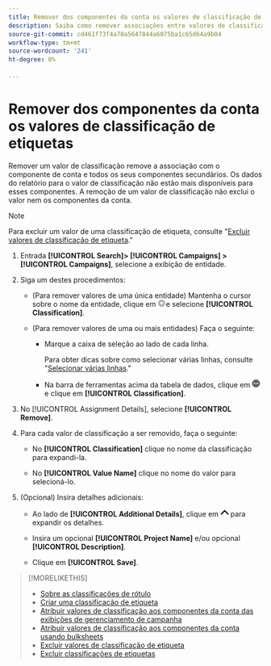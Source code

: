 ```yaml
---
title: Remover dos componentes da conta os valores de classificação de etiquetas
description: Saiba como remover associações entre valores de classificação de etiquetas e componentes de conta.
source-git-commit: cd461f73f4a70a5647844a6075ba1c65d64a9b04
workflow-type: tm+mt
source-wordcount: '241'
ht-degree: 0%

---
```


# Remover dos componentes da conta os valores de classificação de etiquetas

Remover um valor de classificação remove a associação com o componente de conta e todos os seus componentes secundários. Os dados do relatório para o valor de classificação não estão mais disponíveis para esses componentes. A remoção de um valor de classificação não exclui o valor nem os componentes da conta.

>[!NOTE]
>
>Para excluir um valor de uma classificação de etiqueta, consulte &quot;[Excluir valores de classificação de etiqueta](classification-values-delete.md).&quot;

1. Entrada **[!UICONTROL Search]> [!UICONTROL Campaigns] >[!UICONTROL Campaigns]**, selecione a exibição de entidade.

1. Siga um destes procedimentos:

   * (Para remover valores de uma única entidade) Mantenha o cursor sobre o nome da entidade, clique em ![Botão Menu](/help/search-social-commerce/assets/arrow-dropdown-menu.png "Botão Menu")e selecione **[!UICONTROL Classification]**.

   * (Para remover valores de uma ou mais entidades) Faça o seguinte:

      * Marque a caixa de seleção ao lado de cada linha.

         Para obter dicas sobre como selecionar várias linhas, consulte &quot;[Selecionar várias linhas](/help/search-social-commerce/common-tasks/navigation-editing-selection/multiple-rows-select.md).&quot;

      * Na barra de ferramentas acima da tabela de dados, clique em ![Mais](/help/search-social-commerce/assets/more.png "Mais")e clique em **[!UICONTROL Classification]**.

1. No [!UICONTROL Assignment Details], selecione **[!UICONTROL Remove]**.

1. Para cada valor de classificação a ser removido, faça o seguinte:

   * No **[!UICONTROL Classification]** clique no nome da classificação para expandi-la.

   * No **[!UICONTROL Value Name]** clique no nome do valor para selecioná-lo.

1. (Opcional) Insira detalhes adicionais:

   * Ao lado de **[!UICONTROL Additional Details]**, clique em ![Abertura](/help/search-social-commerce/assets/chevron-up.png "Abertura") para expandir os detalhes.

   * Insira um opcional **[!UICONTROL Project Name]** e/ou opcional **[!UICONTROL Description]**.

   * Clique em **[!UICONTROL Save]**.

>[!MORELIKETHIS]
>
>* [Sobre as classificações de rótulo](classification-about.md)
>* [Criar uma classificação de etiqueta](classification-create.md)
>* [Atribuir valores de classificação aos componentes da conta das exibições de gerenciamento de campanha](classification-values-assign-campaign-management.md)
>* [Atribuir valores de classificação aos componentes da conta usando bulksheets](classification-values-assign-bulksheets.md)
>* [Excluir valores de classificação de etiqueta](classification-values-delete.md)
>* [Excluir classificações de etiquetas](classification-delete.md)

